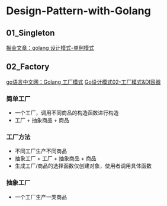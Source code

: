 # Design-Pattern-with-Golang


## 01_Singleton
[掘金文章：golang 设计模式-单例模式](https://juejin.cn/post/7124720007447052302#heading-6)
## 02_Factory
[go语言中文网：Golang 工厂模式](https://studygolang.com/articles/27954)
[Go设计模式02-工厂模式&DI容器](https://lailin.xyz/post/factory.html#%E5%B7%A5%E5%8E%82%E6%96%B9%E6%B3%95)

### 简单工厂
- 一个工厂，调用不同商品的构造函数进行构造
- 工厂 + 抽象商品 + 商品
### 工厂方法
- 不同工厂生产不同商品
- 抽象工厂 + 工厂 + 抽象商品 + 商品
- 生成工厂/商品的选择函数仅创建对象，使用者调用具体函数
### 抽象工厂
- 一个工厂生产一类商品